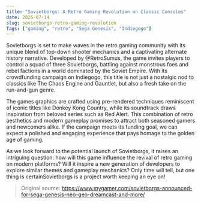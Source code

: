 ```yaml
---
title: "Sovietborgs: A Retro Gaming Revolution on Classic Consoles"
date: 2025-07-14
slug: sovietborgs-retro-gaming-revolution
Tags: ["gaming", "retro", "Sega Genesis", "Indiegogo"]
---
```


Sovietborgs is set to make waves in the retro gaming community with its unique blend of top-down shooter mechanics and a captivating alternate history narrative. Developed by @RetroSumus, the game invites players to control a squad of three Sovietborgs, battling against monstrous foes and rebel factions in a world dominated by the Soviet Empire. With its crowdfunding campaign on Indiegogo, this title is not just a nostalgic nod to classics like The Chaos Engine and Gauntlet, but also a fresh take on the run-and-gun genre.

The games graphics are crafted using pre-rendered techniques reminiscent of iconic titles like Donkey Kong Country, while its soundtrack draws inspiration from beloved series such as Red Alert. This combination of retro aesthetics and modern gameplay promises to attract both seasoned gamers and newcomers alike. If the campaign meets its funding goal, we can expect a polished and engaging experience that pays homage to the golden age of gaming.

As we look forward to the potential launch of Sovietborgs, it raises an intriguing question: how will this game influence the revival of retro gaming on modern platforms? Will it inspire a new generation of developers to explore similar themes and gameplay mechanics? Only time will tell, but one thing is certainSovietborgs is a project worth keeping an eye on!

> Original source: https://www.mygamer.com/sovietborgs-announced-for-sega-genesis-neo-geo-dreamcast-and-more/